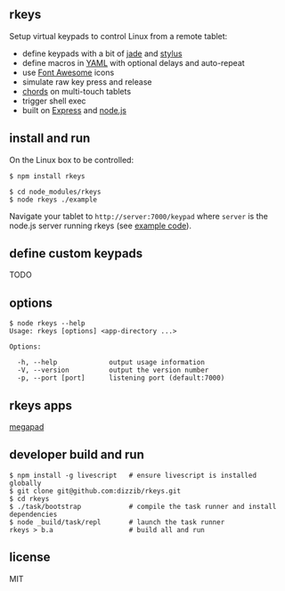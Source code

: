 ## rkeys

Setup virtual keypads to control Linux from a remote tablet:

- define keypads with a bit of [jade] and [stylus]
- define macros in [YAML] with optional delays and auto-repeat
- use [Font Awesome][fa] icons
- simulate raw key press and release
- [chords] on multi-touch tablets
- trigger shell exec
- built on [Express] and [node.js]

## install and run

On the Linux box to be controlled:

    $ npm install rkeys

    $ cd node_modules/rkeys
    $ node rkeys ./example

Navigate your tablet to `http://server:7000/keypad`
where `server` is the node.js server running rkeys
(see [example code](https://github.com/dizzib/rkeys/tree/master/site/example)).

## define custom keypads

TODO

## options

    $ node rkeys --help
    Usage: rkeys [options] <app-directory ...>

    Options:

      -h, --help             output usage information
      -V, --version          output the version number
      -p, --port [port]      listening port (default:7000)

## rkeys apps

[megapad](https://github.com/dizzib/megapad)

## developer build and run

    $ npm install -g livescript   # ensure livescript is installed globally
    $ git clone git@github.com:dizzib/rkeys.git
    $ cd rkeys
    $ ./task/bootstrap            # compile the task runner and install dependencies
    $ node _build/task/repl       # launch the task runner
    rkeys > b.a                   # build all and run

## license

MIT

[Express]: http://expressjs.com
[chords]: https://en.wikipedia.org/wiki/Chorded_keyboard
[fa]: http://fortawesome.github.io/Font-Awesome/
[jade]: http://jade-lang.com
[LiveScript]: https://github.com/gkz/LiveScript
[node.js]: http://nodejs.org
[stylus]: https://learnboost.github.io/stylus
[YAML]: https://en.wikipedia.org/wiki/YAML
